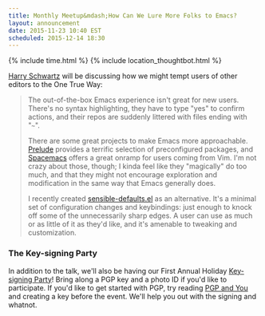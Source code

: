 ```yaml
---
title: Monthly Meetup&mdash;How Can We Lure More Folks to Emacs?
layout: announcement
date: 2015-11-23 10:40 EST
scheduled: 2015-12-14 18:30
---
```


{% include time.html %}
{% include location_thoughtbot.html %}

[Harry Schwartz][] will be discussing how we might tempt users of other editors to
the One True Way:

> The out-of-the-box Emacs experience isn't great for new users. There's no
> syntax highlighting, they have to type "yes" to confirm actions, and their
> repos are suddenly littered with files ending with "`~`".
>
> There are some great projects to make Emacs more approachable. [Prelude][]
> provides a terrific selection of preconfigured packages, and [Spacemacs][]
> offers a great onramp for users coming from Vim. I'm not crazy about those,
> though; I kinda feel like they "magically" do too much, and that they might
> not encourage exploration and modification in the same way that Emacs
> generally does.
>
> I recently created [sensible-defaults.el][] as an alternative. It's a minimal
> set of configuration changes and keybindings: just enough to knock off some of
> the unnecessarily sharp edges. A user can use as much or as little of it as
> they'd like, and it's amenable to tweaking and customization.

### The Key-signing Party

In addition to the talk, we'll also be having our First Annual Holiday
[Key-signing Party][]! Bring along a PGP key and a photo ID if you'd like to
participate. If you'd like to get started with PGP, try reading [PGP and You][]
and creating a key before the event. We'll help you out with the signing and
whatnot.

[Key-signing Party]: https://en.wikipedia.org/wiki/Key_signing_party
[PGP and You]: https://robots.thoughtbot.com/pgp-and-you
[Harry Schwartz]: http://harryrschwartz.com/
[Prelude]: https://github.com/bbatsov/prelude
[Spacemacs]: https://github.com/syl20bnr/spacemacs
[sensible-defaults.el]: https://github.com/hrs/sensible-defaults.el
